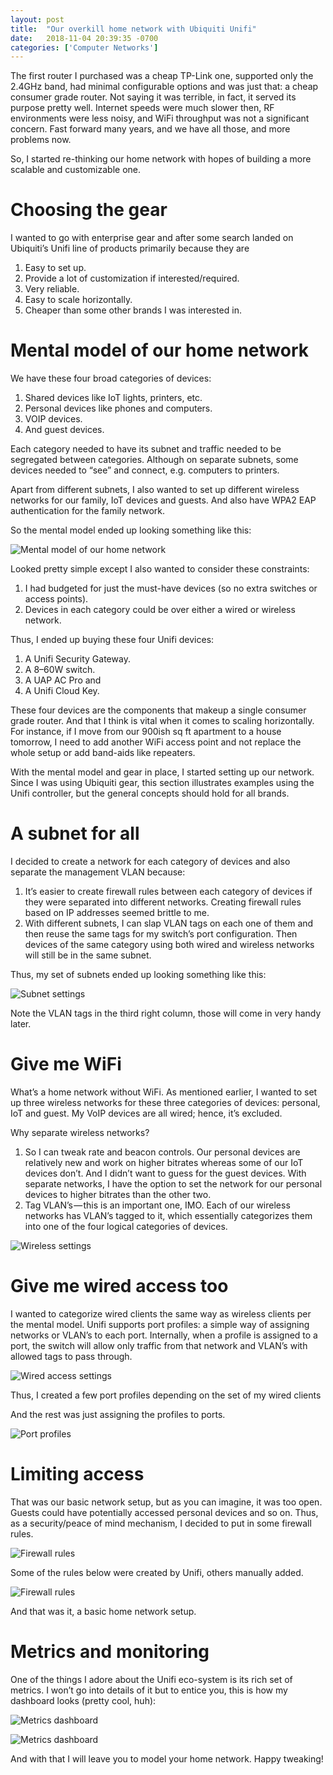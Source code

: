 ```yaml
---
layout: post
title:  "Our overkill home network with Ubiquiti Unifi"
date:   2018-11-04 20:39:35 -0700
categories: ['Computer Networks']
---
```

The first router I purchased was a cheap TP-Link one, supported only the 2.4GHz band, had minimal configurable options and was just that: a cheap consumer grade router. Not saying it was terrible, in fact, it served its purpose pretty well. Internet speeds were much slower then, RF environments were less noisy, and WiFi throughput was not a significant concern. Fast forward many years, and we have all those, and more problems now.

So, I started re-thinking our home network with hopes of building a more scalable and customizable one.

# Choosing the gear
I wanted to go with enterprise gear and after some search landed on Ubiquiti’s Unifi line of products primarily because they are

1. Easy to set up.
2. Provide a lot of customization if interested/required.
3. Very reliable.
4. Easy to scale horizontally.
5. Cheaper than some other brands I was interested in.

# Mental model of our home network
We have these four broad categories of devices:

1. Shared devices like IoT lights, printers, etc.
2. Personal devices like phones and computers.
3. VOIP devices.
4. And guest devices.

Each category needed to have its subnet and traffic needed to be segregated between categories. Although on separate subnets, some devices needed to “see” and connect, e.g. computers to printers.

Apart from different subnets, I also wanted to set up different wireless networks for our family, IoT devices and guests. And also have WPA2 EAP authentication for the family network.

So the mental model ended up looking something like this:

![Mental model of our home network](/images/network-mental-model.png)

Looked pretty simple except I also wanted to consider these constraints:

1. I had budgeted for just the must-have devices (so no extra switches or access points).
2. Devices in each category could be over either a wired or wireless network.

Thus, I ended up buying these four Unifi devices:

1. A Unifi Security Gateway.
2. A 8–60W switch.
3. A UAP AC Pro and
4. A Unifi Cloud Key.

These four devices are the components that makeup a single consumer grade router. And that I think is vital when it comes to scaling horizontally. For instance, if I move from our 900ish sq ft apartment to a house tomorrow, I need to add another WiFi access point and not replace the whole setup or add band-aids like repeaters.

With the mental model and gear in place, I started setting up our network. Since I was using Ubiquiti gear, this section illustrates examples using the Unifi controller, but the general concepts should hold for all brands.

# A subnet for all
I decided to create a network for each category of devices and also separate the management VLAN because:

1. It’s easier to create firewall rules between each category of devices if they were separated into different networks. Creating firewall rules based on IP addresses seemed brittle to me.
2. With different subnets, I can slap VLAN tags on each one of them and then reuse the same tags for my switch’s port configuration. Then devices of the same category using both wired and wireless networks will still be in the same subnet.

Thus, my set of subnets ended up looking something like this:

![Subnet settings](/images/subnet-settings.png)

Note the VLAN tags in the third right column, those will come in very handy later.

# Give me WiFi
What’s a home network without WiFi. As mentioned earlier, I wanted to set up three wireless networks for these three categories of devices: personal, IoT and guest. My VoIP devices are all wired; hence, it’s excluded.

Why separate wireless networks?
1. So I can tweak rate and beacon controls. Our personal devices are relatively new and work on higher bitrates whereas some of our IoT devices don’t. And I didn’t want to guess for the guest devices. With separate networks, I have the option to set the network for our personal devices to higher bitrates than the other two.
2. Tag VLAN’s — this is an important one, IMO. Each of our wireless networks has VLAN’s tagged to it, which essentially categorizes them into one of the four logical categories of devices.

![Wireless settings](/images/wireless-settings.png)

# Give me wired access too
I wanted to categorize wired clients the same way as wireless clients per the mental model. Unifi supports port profiles: a simple way of assigning networks or VLAN’s to each port. Internally, when a profile is assigned to a port, the switch will allow only traffic from that network and VLAN’s with allowed tags to pass through.

![Wired access settings](/images/wired-access-settings.png)

Thus, I created a few port profiles depending on the set of my wired clients

And the rest was just assigning the profiles to ports.

![Port profiles](/images/port-profiles.png)

# Limiting access
That was our basic network setup, but as you can imagine, it was too open. Guests could have potentially accessed personal devices and so on. Thus, as a security/peace of mind mechanism, I decided to put in some firewall rules.

![Firewall rules](/images/firewall-rules-1.png)

Some of the rules below were created by Unifi, others manually added.

![Firewall rules](/images/firewall-rules-2.png)

And that was it, a basic home network setup.

# Metrics and monitoring
One of the things I adore about the Unifi eco-system is its rich set of metrics. I won’t go into details of it but to entice you, this is how my dashboard looks (pretty cool, huh):

![Metrics dashboard](/images/metrics-dashboard-1.png)

![Metrics dashboard](/images/metrics-dashboard-2.png)

And with that I will leave you to model your home network. Happy tweaking!